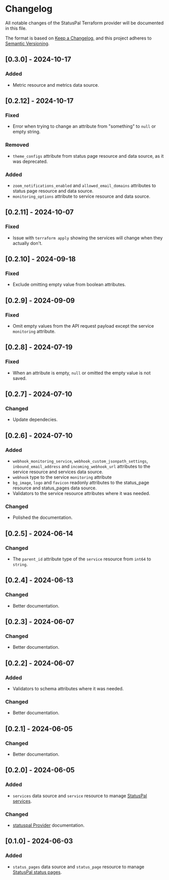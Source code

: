 # Changelog

All notable changes of the StatusPal Terraform provider will be documented in this file.

The format is based on [Keep a Changelog](https://keepachangelog.com/en/1.1.0/),
and this project adheres to [Semantic Versioning](https://semver.org/spec/v2.0.0.html).

## [0.3.0] - 2024-10-17

### Added

- Metric resource and metrics data source.

## [0.2.12] - 2024-10-17

### Fixed

- Error when trying to change an attribute from "something" to `null` or empty string.

### Removed

- `theme_configs` attribute from status page resource and data source, as it was deprecated.

### Added

- `zoom_notifications_enabled` and `allowed_email_domains` attributes to status page resource and data source.
- `monitoring_options` attribute to service resource and data source.

## [0.2.11] - 2024-10-07

### Fixed

- Issue with `terraform apply` showing the services will change when they actually don't.

## [0.2.10] - 2024-09-18

### Fixed

- Exclude omitting empty value from boolean attributes.

## [0.2.9] - 2024-09-09

### Fixed

- Omit empty values from the API request payload except the service `monitoring` attribute.

## [0.2.8] - 2024-07-19

### Fixed

- When an attribute is empty, `null` or omitted the empty value is not saved.

## [0.2.7] - 2024-07-10

### Changed

- Update dependecies.

## [0.2.6] - 2024-07-10

### Added

- `webhook_monitoring_service`, `webhook_custom_jsonpath_settings`, `inbound_email_address` and `incoming_webhook_url` attributes to the service resource and services data source.
- `webhook` type to the service `monitoring` attribute
- `bg_image`, `logo` and `favicon` readonly attributes to the status_page resource and status_pages data source.
- Validators to the service resource attributes where it was needed.

### Changed

- Polished the documentation.

## [0.2.5] - 2024-06-14

### Changed

- The `parent_id` attribute type of the `service` resource from `int64` to `string`.

## [0.2.4] - 2024-06-13

### Changed

- Better documentation.

## [0.2.3] - 2024-06-07

### Changed

- Better documentation.

## [0.2.2] - 2024-06-07

### Added

- Validators to schema attributes where it was needed.

### Changed

- Better documentation.

## [0.2.1] - 2024-06-05

### Changed

- Better documentation.

## [0.2.0] - 2024-06-05

### Added

- `services` data source and `service` resource to manage [StatusPal services](https://docs.statuspal.io/platform/services-components).

### Changed

- [statuspal Provider](https://registry.terraform.io/providers/statuspal/statuspal/latest/docs) documentation.

## [0.1.0] - 2024-06-03

### Added

- `status_pages` data source and `status_page` resource to manage [StatusPal status pages](https://www.statuspal.io/features/status-page).
